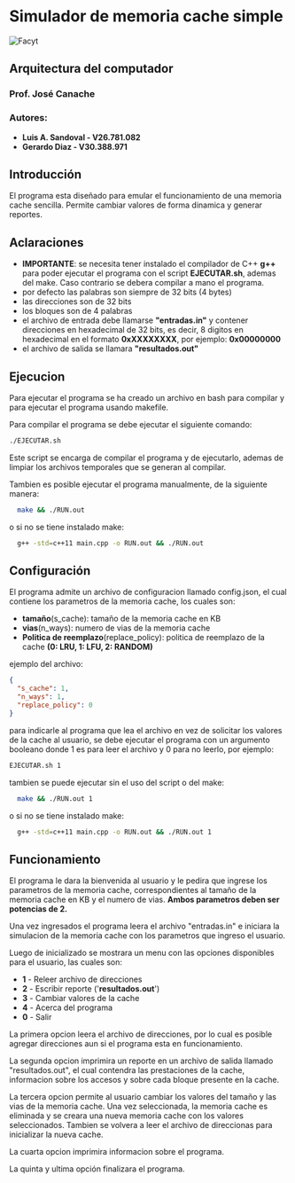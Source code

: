 # Simulador de memoria cache simple

![Facyt](https://i.imgur.com/6dG2xdx.png)

## Arquitectura del computador

### **Prof. José Canache**

### Autores:

- **Luis A. Sandoval - V26.781.082**
- **Gerardo Diaz - V30.388.971**

## Introducción

El programa esta diseñado para emular el funcionamiento de una memoria cache sencilla. Permite cambiar valores de forma dinamica y generar reportes.

## **Aclaraciones**

- **IMPORTANTE**: se necesita tener instalado el compilador de C++ **g++** para poder ejecutar el programa con el script **EJECUTAR.sh**, ademas del make. Caso contrario se debera compilar a mano el programa.
- por defecto las palabras son siempre de 32 bits (4 bytes)
- las direcciones son de 32 bits
- los bloques son de 4 palabras
- el archivo de entrada debe llamarse **"entradas.in"** y contener direcciones en hexadecimal de 32 bits, es decir, 8 digitos en hexadecimal en el formato **0xXXXXXXXX**, por ejemplo: **0x00000000**
- el archivo de salida se llamara **"resultados.out"**

## Ejecucion

Para ejecutar el programa se ha creado un archivo en bash para compilar y para ejecutar el programa usando makefile.

Para compilar el programa se debe ejecutar el siguiente comando:

```bash
./EJECUTAR.sh
```

Este script se encarga de compilar el programa y de ejecutarlo, ademas de limpiar los archivos temporales que se generan al compilar.

Tambien es posible ejecutar el programa manualmente, de la siguiente manera:

```bash
  make && ./RUN.out
```

o si no se tiene instalado make:

```bash
  g++ -std=c++11 main.cpp -o RUN.out && ./RUN.out
```

## Configuración

El programa admite un archivo de configuracion llamado config.json, el cual contiene los parametros de la memoria cache, los cuales son:

- **tamaño**(s_cache): tamaño de la memoria cache en KB
- **vias**(n_ways): numero de vias de la memoria cache
- **Politica de reemplazo**(replace_policy): politica de reemplazo de la cache **(0: LRU, 1: LFU, 2: RANDOM)**

ejemplo del archivo:

```json
{
  "s_cache": 1,
  "n_ways": 1,
  "replace_policy": 0
}
```

para indicarle al programa que lea el archivo en vez de solicitar los valores de la cache al usuario, se debe ejecutar el programa con un argumento booleano donde 1 es para leer el archivo y 0 para no leerlo, por ejemplo:

```bash
EJECUTAR.sh 1
```

tambien se puede ejecutar sin el uso del script o del make:

```bash
  make && ./RUN.out 1
```

o si no se tiene instalado make:

```bash
  g++ -std=c++11 main.cpp -o RUN.out && ./RUN.out 1
```

## Funcionamiento

El programa le dara la bienvenida al usuario y le pedira que ingrese los parametros de la memoria cache, correspondientes al tamaño de la memoria cache en KB y el numero de vias. **Ambos parametros deben ser potencias de 2.**

Una vez ingresados el programa leera el archivo "entradas.in" e iniciara la simulacion de la memoria cache con los parametros que ingreso el usuario.

Luego de inicializado se mostrara un menu con las opciones disponibles para el usuario, las cuales son:

- **1** - Releer archivo de direcciones
- **2** - Escribir reporte ('**resultados.out**')
- **3** - Cambiar valores de la cache
- **4** - Acerca del programa
- **0** - Salir

La primera opcion leera el archivo de direcciones, por lo cual es posible agregar direcciones aun si el programa esta en funcionamiento.

La segunda opcion imprimira un reporte en un archivo de salida llamado "resultados.out", el cual contendra las prestaciones de la cache, informacion sobre los accesos y sobre cada bloque presente en la cache.

La tercera opcion permite al usuario cambiar los valores del tamaño y las vias de la memoria cache. Una vez seleccionada, la memoria cache es eliminada y se creara una nueva memoria cache con los valores seleccionados. Tambien se volvera a leer el archivo de direccionas para inicializar la nueva cache.

La cuarta opcion imprimira informacion sobre el programa.

La quinta y ultima opción finalizara el programa.

